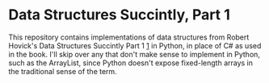 # Data Structures Succintly, Part 1

This repository contains implementations of data structures from Robert
Hovick's Data Structures Succintly Part 1 [1] in Python, in place of C# as used in
the book. I'll skip over any that don't make sense to implement in Python, such
as the ArrayList, since Python doesn't expose fixed-length arrays in the
traditional sense of the term.

[1]: http://www.syncfusion.com/resources/techportal/ebooks/datastructurespart1
